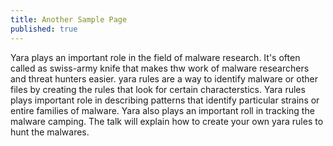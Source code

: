 ```yaml
---
title: Another Sample Page
published: true
---
```


Yara plays an important role in the field of malware research. It's often called as swiss-army knife that makes thw work of 
malware researchers and threat hunters easier. yara rules are a way to identify malware or other files by 
creating the rules that look for certain characterstics. Yara rules plays important role in describing patterns that identify 
particular strains or entire families of malware. Yara also plays an important roll in tracking the malware camping.
The talk will explain how to create your own yara rules to hunt the malwares.
